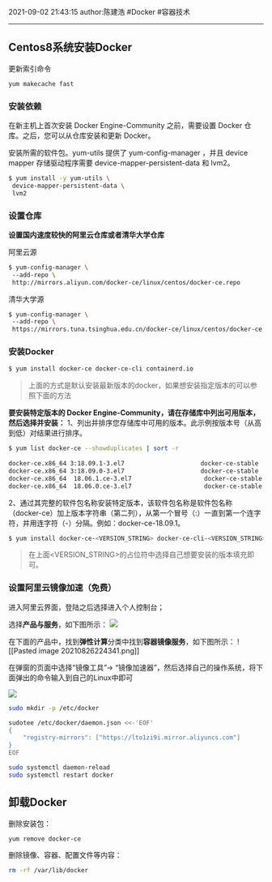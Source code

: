 2021-09-02
21:43:15
author:陈建浩
#Docker #容器技术 

--- 

## Centos8系统安装Docker
更新索引命令
```bash
yum makecache fast
```


### 安装依赖

在新主机上首次安装 Docker Engine-Community 之前，需要设置 Docker 仓库。之后，您可以从仓库安装和更新 Docker。

安装所需的软件包。yum-utils 提供了 yum-config-manager ，并且 device mapper 存储驱动程序需要 device-mapper-persistent-data 和 lvm2。

```bash
$ yum install -y yum-utils \  
 device-mapper-persistent-data \  
 lvm2
```

### 设置仓库
**设置国内速度较快的阿里云仓库或者清华大学仓库**

阿里云源
```bash
$ yum-config-manager \  
 --add-repo \  
 http://mirrors.aliyun.com/docker-ce/linux/centos/docker-ce.repo
```

清华大学源

```bash
$ yum-config-manager \  
 --add-repo \  
 https://mirrors.tuna.tsinghua.edu.cn/docker-ce/linux/centos/docker-ce.repo
```

### 安装Docker
```bash
$ yum install docker-ce docker-ce-cli containerd.io
```

> 上面的方式是默认安装最新版本的docker，如果想安装指定版本的可以参照下面的方法

**要安装特定版本的 Docker Engine-Community，请在存储库中列出可用版本，然后选择并安装：**
1、列出并排序您存储库中可用的版本。此示例按版本号（从高到低）对结果进行排序。
```bash
$ yum list docker-ce --showduplicates | sort -r  
  
docker-ce.x86_64 3:18.09.1-3.el7                     docker-ce-stable  
docker-ce.x86_64 3:18.09.0-3.el7                     docker-ce-stable  
docker-ce.x86_64  18.06.1.ce-3.el7                    docker-ce-stable  
docker-ce.x86_64  18.06.0.ce-3.el7                    docker-ce-stable
```

2、通过其完整的软件包名称安装特定版本，该软件包名称是软件包名称（docker-ce）加上版本字符串（第二列），从第一个冒号（:）一直到第一个连字符，并用连字符（-）分隔。例如：docker-ce-18.09.1。
```bash
$ yum install docker-ce-<VERSION_STRING> docker-ce-cli-<VERSION_STRING> containerd.io
```
>在上面<VERSION_STRING>的占位符中选择自己想要安装的版本填充即可。

### 设置阿里云镜像加速（免费）
进入阿里云界面，登陆之后选择进入个人控制台；

选择**产品与服务**，如下图所示：
![](https://cdn.jsdelivr.net/gh/chenjianhao66/Myblog_picture-server/20210826224223.png)

在下面的产品中，找到**弹性计算**分类中找到**容器镜像服务**，如下图所示：
![[Pasted image 20210826224341.png]]


在弹窗的页面中选择“镜像工具”-> “镜像加速器”，然后选择自己的操作系统，将下面弹出的命令输入到自己的Linux中即可

![](https://cdn.jsdelivr.net/gh/chenjianhao66/Myblog_picture-server/20210826224517.png)

```bash
sudo mkdir -p /etc/docker

sudotee /etc/docker/daemon.json <<-'EOF' 
{ 
	"registry-mirrors": ["https://lto1zi9i.mirror.aliyuncs.com"] 
} 
EOF

sudo systemctl daemon-reload 
sudo systemctl restart docker
```

## 卸载Docker
删除安装包：

```bash 
yum remove docker-ce
```

删除镜像、容器、配置文件等内容：

```bash
rm -rf /var/lib/docker
```